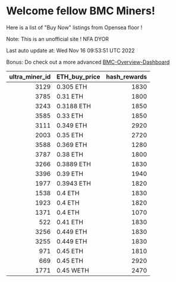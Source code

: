 # Welcome fellow BMC Miners!
Here is a list of "Buy Now" listings from Opensea floor !

Note: This is an unofficial site ! NFA DYOR

Last auto update at: Wed Nov 16 09:53:51 UTC 2022

Bonus: Do check out a more advanced [BMC-Overview-Dashboard](https://dune.com/defifunk/BMC-Overview-Dashboard)


|   ultra_miner_id | ETH_buy_price   |   hash_rewards |
|-----------------:|:----------------|---------------:|
|             3129 | 0.305 ETH       |           1830 |
|             3785 | 0.31 ETH        |           1800 |
|             3243 | 0.3188 ETH      |           1850 |
|             3585 | 0.33 ETH        |           1850 |
|             3111 | 0.349 ETH       |           2920 |
|             2003 | 0.35 ETH        |           2720 |
|             3588 | 0.369 ETH       |           1280 |
|             3787 | 0.38 ETH        |           1800 |
|             3266 | 0.3889 ETH      |           1830 |
|             3396 | 0.39 ETH        |           1940 |
|             1977 | 0.3943 ETH      |           1820 |
|             1538 | 0.4 ETH         |           1830 |
|             1923 | 0.4 ETH         |           1820 |
|             1371 | 0.4 ETH         |           1070 |
|              522 | 0.41 ETH        |           1830 |
|             3256 | 0.449 ETH       |           1830 |
|             3255 | 0.449 ETH       |           1830 |
|              971 | 0.45 ETH        |           1810 |
|              669 | 0.45 ETH        |           2920 |
|             1771 | 0.45 WETH       |           2470 |
